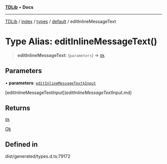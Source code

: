 [**TDLib**](../../../../../../README.md) • **Docs**

***

[TDLib](../../../../../../modules.md) / [index](../../../../../README.md) / [types](../../../README.md) / [default](../README.md) / editInlineMessageText

# Type Alias: editInlineMessageText()

> **editInlineMessageText**: (`parameters`) => [`Ok`](Ok.md)

## Parameters

• **parameters**: [`editInlineMessageText$Input`](editInlineMessageText$Input.md)

[editInlineMessageText$Input](editInlineMessageText$Input.md)

## Returns

[`Ok`](Ok.md)

[Ok](Ok.md)

## Defined in

dist/generated/types.d.ts:79172
